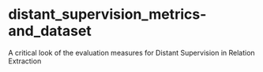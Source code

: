 # distant_supervision_metrics-and_dataset
A critical look of the evaluation measures for Distant Supervision in Relation Extraction
